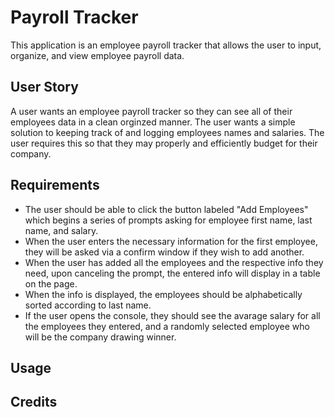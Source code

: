 # Payroll Tracker

This application is an employee payroll tracker that allows the user to input, organize, and view employee payroll data.

## User Story
A user wants an employee payroll tracker so they can see all of their employees data in a clean orginzed manner.
The user wants a simple solution to keeping track of and logging employees names and salaries.
The user requires this so that they may properly and efficiently budget for their company.

## Requirements
- The user should be able to click the button labeled "Add Employees" which begins a series of prompts asking for
employee first name, last name, and salary.
- When the user enters the necessary information for the first employee, they will be asked via a confirm window if they
 wish to add another.
- When the user has added all the employees and the respective info they need, upon canceling the prompt, the entered
info will display in a table on the page.
- When the info is displayed, the employees should be alphabetically sorted according to last name.
- If the user opens the console, they should see the avarage salary for all the employees they entered, and a randomly
selected employee who will be the company drawing winner.

## Usage

## Credits

